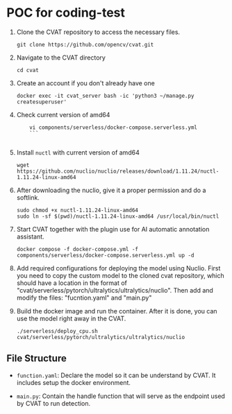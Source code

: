 # POC for coding-test

1. Clone the CVAT repository to access the necessary files.
	```
	git clone https://github.com/opencv/cvat.git
	```
 
2. Navigate to the CVAT directory
	```
	cd cvat
	```

3. Create an account if you don't already have one
	```
	docker exec -it cvat_server bash -ic 'python3 ~/manage.py createsuperuser'
	```
 
4. Check current version of amd64
 	```
    	vi components/serverless/docker-compose.serverless.yml
    	```
  
5. Install `nuctl` with current version of amd64
   
	```
	wget https://github.com/nuclio/nuclio/releases/download/1.11.24/nuctl-1.11.24-linux-amd64
	```
	
6. After downloading the nuclio, give it a proper permission and do a softlink.
   
	```
	sudo chmod +x nuctl-1.11.24-linux-amd64
	sudo ln -sf $(pwd)/nuctl-1.11.24-linux-amd64 /usr/local/bin/nuctl
	```

7. Start CVAT together with the plugin use for AI automatic annotation assistant.
	
	```
	docker compose -f docker-compose.yml -f components/serverless/docker-compose.serverless.yml up -d
	```
 
8. Add required configurations for deploying the model using Nuclio. First you need to copy the custom model to the cloned cvat repository, which should have a location in the format of "cvat/serverless/pytorch/ultralytics/ultralytics/nuclio". Then add and modify the files: "fucntion.yaml" and "main.py"

8. Build the docker image and run the container. After it is done, you can use the model right away in the CVAT.
	```
	./serverless/deploy_cpu.sh cvat/serverless/pytorch/ultralytics/ultralytics/nuclio
	```

## File Structure

- `function.yaml`: Declare the model so it can be understand by CVAT. It includes setup the docker environment.

- `main.py`: Contain the handle function that will serve as the endpoint used by CVAT to run detection.

